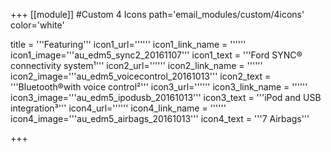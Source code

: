 +++
[[module]] #Custom 4 Icons
path='email_modules/custom/4icons'
color='white'

title = '''Featuring'''
  icon1_url=''''''
  icon1_link_name = ''''''
  icon1_image='''au_edm5_sync2_20161107'''
  icon1_text = '''Ford SYNC&#174; connectivity system&#185;'''
  icon2_url=''''''
  icon2_link_name = ''''''
  icon2_image='''au_edm5_voicecontrol_20161013'''
  icon2_text = '''Bluetooth&#174;with voice control&#178;'''
  icon3_url=''''''
  icon3_link_name = ''''''
  icon3_image='''au_edm5_ipodusb_20161013'''
  icon3_text = '''iPod and USB integration&#179;'''
  icon4_url=''''''
  icon4_link_name = ''''''
  icon4_image='''au_edm5_airbags_20161013'''
  icon4_text = '''7 Airbags'''

+++